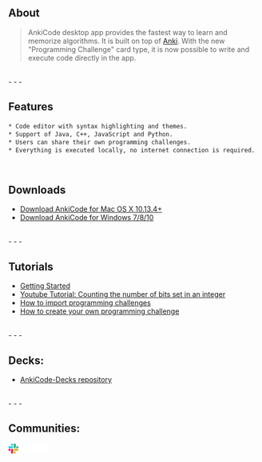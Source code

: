 ## About

>AnkiCode desktop app provides the fastest way to learn and memorize algorithms. It is built on top of [Anki](https://apps.ankiweb.net/).
>With the new "Programming Challenge" card type, it is now possible to write and execute code directly in the app.

<br>
- - -
<br>

## Features
```
* Code editor with syntax highlighting and themes.
* Support of Java, C++, JavaScript and Python.
* Users can share their own programming challenges.
* Everything is executed locally, no internet connection is required.
```

<br>

## Downloads

- [Download AnkiCode for Mac OS X 10.13.4+](https://cutt.ly/sbS2uQA)
- [Download AnkiCode for Windows 7/8/10](https://cutt.ly/cbS0YAd)

<br>
- - -
<br>

## Tutorials
- [Getting Started](getting-started.md)
- [Youtube Tutorial: Counting the number of bits set in an integer](https://www.youtube.com/watch?v=dB23wJ1b6Ik)
- [How to import programming challenges](how-to-import-programming-challenge.md)
- [How to create your own programming challenge](how-to-create-challenge.md)

<br>
- - -
<br>

## Decks:

- [AnkiCode-Decks repository](https://github.com/daveight/ankicode-decks)

<br>
- - -
<br>

## Communities:
[<img src="images/slack_logo.png" height="20px">](https://ankicode.slack.com)
